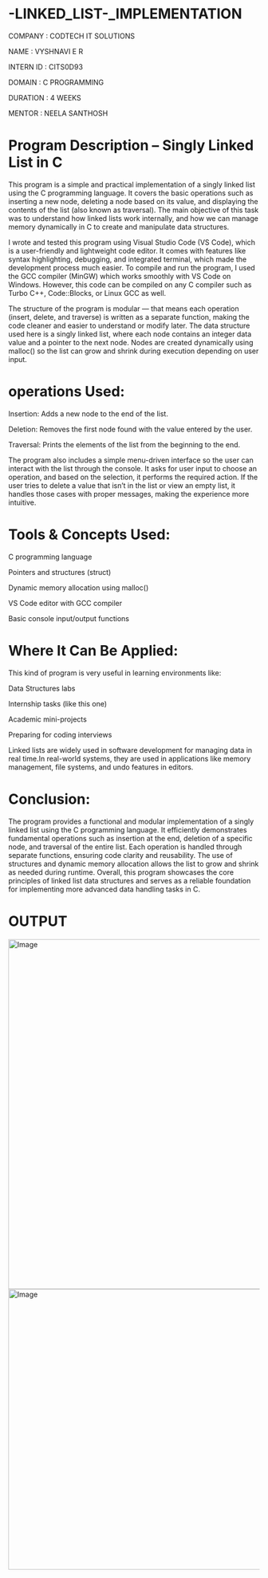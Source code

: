 # -LINKED_LIST-_IMPLEMENTATION

COMPANY : CODTECH IT SOLUTIONS

NAME : VYSHNAVI E R

INTERN ID : CITS0D93 

DOMAIN : C PROGRAMMING

DURATION : 4 WEEKS

MENTOR : NEELA SANTHOSH

# Program Description – Singly Linked List in C

This program is a simple and practical implementation of a singly linked list using the C programming language. It covers the basic operations such as inserting a new node, deleting a node based on its value, and displaying the contents of the list (also known as traversal). The main objective of this task was to understand how linked lists work internally, and how we can manage memory dynamically in C to create and manipulate data structures.

I wrote and tested this program using Visual Studio Code (VS Code), which is a user-friendly and lightweight code editor. It comes with features like syntax highlighting, debugging, and integrated terminal, which made the development process much easier. To compile and run the program, I used the GCC compiler (MinGW) which works smoothly with VS Code on Windows. However, this code can be compiled on any C compiler such as Turbo C++, Code::Blocks, or Linux GCC as well.

The structure of the program is modular — that means each operation (insert, delete, and traverse) is written as a separate function, making the code cleaner and easier to understand or modify later. The data structure used here is a singly linked list, where each node contains an integer data value and a pointer to the next node. Nodes are created dynamically using malloc() so the list can grow and shrink during execution depending on user input.

# operations Used:

Insertion: Adds a new node to the end of the list.

Deletion: Removes the first node found with the value entered by the user.

Traversal: Prints the elements of the list from the beginning to the end.

The program also includes a simple menu-driven interface so the user can interact with the list through the console. It asks for user input to choose an operation, and based on the selection, it performs the required action. If the user tries to delete a value that isn’t in the list or view an empty list, it handles those cases with proper messages, making the experience more intuitive.

# Tools & Concepts Used:

C programming language

Pointers and structures (struct)

Dynamic memory allocation using malloc()

VS Code editor with GCC compiler

Basic console input/output functions

# Where It Can Be Applied:

This kind of program is very useful in learning environments like:

Data Structures labs

Internship tasks (like this one)

Academic mini-projects

Preparing for coding interviews

Linked lists are widely used in software development for managing data in real time.In real-world systems, they are used in applications like memory management, file systems, and undo features in editors.

# Conclusion:

The program provides a functional and modular implementation of a singly linked list using the C programming language. It efficiently demonstrates fundamental operations such as insertion at the end, deletion of a specific node, and traversal of the entire list. Each operation is handled through separate functions, ensuring code clarity and reusability. The use of structures and dynamic memory allocation allows the list to grow and shrink as needed during runtime. Overall, this program showcases the core principles of linked list data structures and serves as a reliable foundation for implementing more advanced data handling tasks in C.

# OUTPUT

<img width="1381" height="702" alt="Image" src="https://github.com/user-attachments/assets/5275990e-75d9-4069-a6e0-87234c8ecb81" />

<img width="1302" height="563" alt="Image" src="https://github.com/user-attachments/assets/16a393fc-ea71-414b-88e4-2a199ee4c7ef" />
